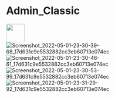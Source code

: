 # Admin_Classic
<a href="url"><img src="![Screenshot_2022-05-01-23-30-39-68_17d631c9e5532882cc3eb60713e074ec](https://user-images.githubusercontent.com/94074275/167895273-e4560cb7-2531-46ce-a54c-534025fa3659.jpg)" align="left" height="50" width="50" ></a>


![Screenshot_2022-05-01-23-30-39-68_17d631c9e5532882cc3eb60713e074ec](https://user-images.githubusercontent.com/94074275/167895273-e4560cb7-2531-46ce-a54c-534025fa3659.jpg)
![Screenshot_2022-05-01-23-30-46-61_17d631c9e5532882cc3eb60713e074ec](https://user-images.githubusercontent.com/94074275/167895287-1f97cd53-d887-4c58-bbfc-f4e47895fb22.jpg)
![Screenshot_2022-05-01-23-30-53-99_17d631c9e5532882cc3eb60713e074ec](https://user-images.githubusercontent.com/94074275/167895304-08773631-a8af-4e1d-b720-2ddd367bf6a3.jpg)
![Screenshot_2022-05-01-23-31-29-92_17d631c9e5532882cc3eb60713e074ec](https://user-images.githubusercontent.com/94074275/167895261-8df41930-20a7-450e-a9f9-cad1a929130e.jpg)
